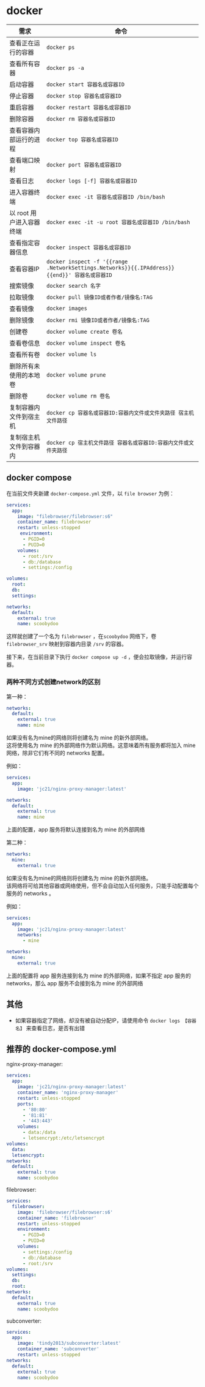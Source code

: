 # docker

| 需求              | 命令                                                                                      |
|-----------------|-----------------------------------------------------------------------------------------|
| 查看正在运行的容器       | `docker ps`                                                                             |
| 查看所有容器          | `docker ps -a`                                                                          |
| 启动容器            | `docker start 容器名或容器ID`                                                                 |
| 停止容器            | `docker stop 容器名或容器ID`                                                                  |
| 重启容器            | `docker restart 容器名或容器ID`                                                               |
| 删除容器            | `docker rm 容器名或容器ID`                                                                    |
| 查看容器内部运行的进程     | `docker top 容器名或容器ID`                                                                   |
| 查看端口映射          | `docker port 容器名或容器ID`                                                                  |
| 查看日志            | `docker logs [-f] 容器名或容器ID`                                                             |
| 进入容器终端          | `docker exec -it 容器名或容器ID /bin/bash`                                                    |
| 以 root 用户进入容器终端 | `docker exec -it -u root 容器名或容器ID /bin/bash`                                            |
| 查看指定容器信息        | `docker inspect 容器名或容器ID`                                                               |
| 查看容器IP          | `docker inspect -f '{{range .NetworkSettings.Networks}}{{.IPAddress}}{{end}}' 容器名或容器ID` |
| 搜索镜像            | `docker search 名字`                                                                      |
| 拉取镜像            | `docker pull 镜像ID或者作者/镜像名:TAG`                                                          |
| 查看镜像            | `docker images`                                                                         |
| 删除镜像            | `docker rmi 镜像ID或者作者/镜像名:TAG`                                                           |
| 创建卷             | `docker volume create 卷名`                                                               |
| 查看卷信息           | `docker volume inspect 卷名`                                                              |
| 查看所有卷           | `docker volume ls`                                                                      |
| 删除所有未使用的本地卷     | `docker volume prune`                                                                   |
| 删除卷             | `docker volume rm 卷名`                                                                   |
| 复制容器内文件到宿主机     | `docker cp 容器名或容器ID:容器内文件或文件夹路径 宿主机文件路径`                                                |
| 复制宿主机文件到容器内     | `docker cp 宿主机文件路径 容器名或容器ID:容器内文件或文件夹路径`                                                |

## docker compose

在当前文件夹新建 `docker-compose.yml` 文件，以 `file browser` 为例：

```yml
services:
  app:
    image: "filebrowser/filebrowser:s6"
    container_name: filebrowser
    restart: unless-stopped
     environment:
      - PGID=0
      - PUID=0
    volumes:
      - root:/srv
      - db:/database
      - settings:/config

volumes:
  root:
  db:
  settings:

networks:
  default:
    external: true
    name: scoobydoo
```

这样就创建了一个名为 `filebrowser` ，在`scoobydoo` 网络下，卷 `filebrowser_srv` 映射到容器内目录 `/srv` 的容器。

接下来，在当前目录下执行 `docker compose up -d` ，便会拉取镜像，并运行容器。

### 两种不同方式创建network的区别

第一种：

```yml
networks:
  default:
    external: true
    name: mine
```

如果没有名为mine的网络则将创建名为 mine 的新外部网络。  
这将使用名为 mine 的外部网络作为默认网络。这意味着所有服务都将加入 mine 网络，除非它们有不同的 networks 配置。

例如：

```yml
services:
  app:
    image: 'jc21/nginx-proxy-manager:latest'

networks:
  default:
    external: true
    name: mine
```

上面的配置，app 服务将默认连接到名为 mine 的外部网络

第二种：

```yml
networks:
  mine:
    external: true
```

如果没有名为mine的网络则将创建名为 mine 的新外部网络。  
该网络将可给其他容器或网络使用，但不会自动加入任何服务，只能手动配置每个服务的 networks 。

例如：

```yml
services:
  app:
    image: 'jc21/nginx-proxy-manager:latest'
    networks:
      - mine

networks:
  mine:
    external: true
```

上面的配置将 app 服务连接到名为 mine 的外部网络，如果不指定 app 服务的 networks，那么 app 服务不会接到名为 mine 的外部网络

## 其他

- 如果容器指定了网络，却没有被自动分配IP，请使用命令 `docker logs 【容器名】` 来查看日志，是否有出错

## 推荐的 docker-compose.yml

nginx-proxy-manager:

```yml
services:
  app:
    image: 'jc21/nginx-proxy-manager:latest'
    container_name: 'nginx-proxy-manager'
    restart: unless-stopped
    ports:
      - '80:80'
      - '81:81'
      - '443:443'
    volumes:
      - data:/data
      - letsencrypt:/etc/letsencrypt
volumes:
  data:
  letsencrypt:
networks:
  default:
    external: true
    name: scoobydoo
```

filebrowser:

```yml
services:
  filebrowser:
    image: 'filebrowser/filebrowser:s6'
    container_name: 'filebrowser'
    restart: unless-stopped
    environment:
      - PGID=0
      - PUID=0
    volumes:
      - settings:/config
      - db:/database
      - root:/srv
volumes:
  settings:
  db:
  root:
networks:
  default:
    external: true
    name: scoobydoo
```

subconverter:

```yml
services:
  app:
    image: 'tindy2013/subconverter:latest'
    container_name: 'subconverter'
    restart: unless-stopped
networks:
  default:
    external: true
    name: scoobydoo
```
